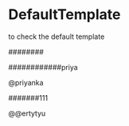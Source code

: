 # DefaultTemplate
to check the default template

########

############priya

@priyanka

#######111

@@ertytyu
